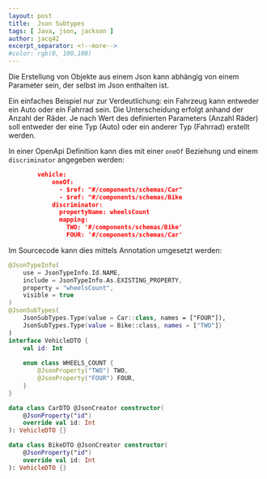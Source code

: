```yaml
---
layout: post
title:  Json Subtypes
tags: [ Java, json, jackson ]
author: jacq42
excerpt_separator: <!--more-->
#color: rgb(0, 100,100)
---
```


<!--more-->

Die Erstellung von Objekte aus einem Json kann abhängig von einem Parameter sein, der selbst im Json enthalten ist.

Ein einfaches Beispiel nur zur Verdeutlichung: ein Fahrzeug kann entweder ein Auto oder ein Fahrrad sein. Die Unterscheidung erfolgt anhand der Anzahl der Räder.
Je nach Wert des definierten Parameters (Anzahl Räder) soll entweder der eine Typ (Auto) oder ein anderer Typ (Fahrrad) erstellt werden.

In einer OpenApi Definition kann dies mit einer `oneOf` Beziehung und einem `discriminator` angegeben werden:

```json
        vehicle:
            oneOf:
              - $ref: "#/components/schemas/Car"
              - $ref: "#/components/schemas/Bike
            discriminator:
              propertyName: wheelsCount
              mapping:
                TWO: '#/components/schemas/Bike'
                FOUR: '#/components/schemas/Car'
```

Im Sourcecode kann dies mittels Annotation umgesetzt werden:

```kotlin
@JsonTypeInfo(
    use = JsonTypeInfo.Id.NAME,
    include = JsonTypeInfo.As.EXISTING_PROPERTY,
    property = "wheelsCount",
    visible = true
)
@JsonSubTypes(
    JsonSubTypes.Type(value = Car::class, names = ["FOUR"]),
    JsonSubTypes.Type(value = Bike::class, names = ["TWO"])
)
interface VehicleDTO {
    val id: Int
    
    enum class WHEELS_COUNT {
        @JsonProperty("TWO") TWO,
        @JsonProperty("FOUR") FOUR,
    }
}

data class CarDTO @JsonCreator constructor(
    @JsonProperty("id")
    override val id: Int
): VehicleDTO {}

data class BikeDTO @JsonCreator constructor(
    @JsonProperty("id")
    override val id: Int
): VehicleDTO {}
```